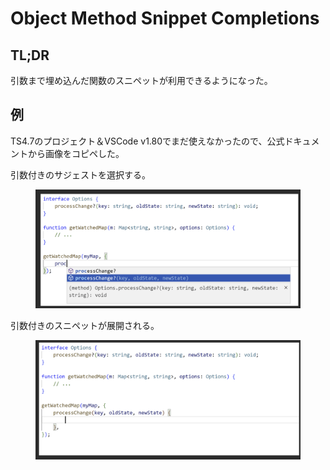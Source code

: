 # Object Method Snippet Completions

## TL;DR

引数まで埋め込んだ関数のスニペットが利用できるようになった。

## 例

TS4.7のプロジェクト＆VSCode v1.80でまだ使えなかったので、公式ドキュメントから画像をコピペした。

引数付きのサジェストを選択する。

<figure><img src="../../.gitbook/assets/スクリーンショット 2023-07-23 12.30.37.png" alt=""><figcaption></figcaption></figure>

引数付きのスニペットが展開される。

<figure><img src="../../.gitbook/assets/スクリーンショット 2023-07-23 12.31.14.png" alt=""><figcaption></figcaption></figure>
